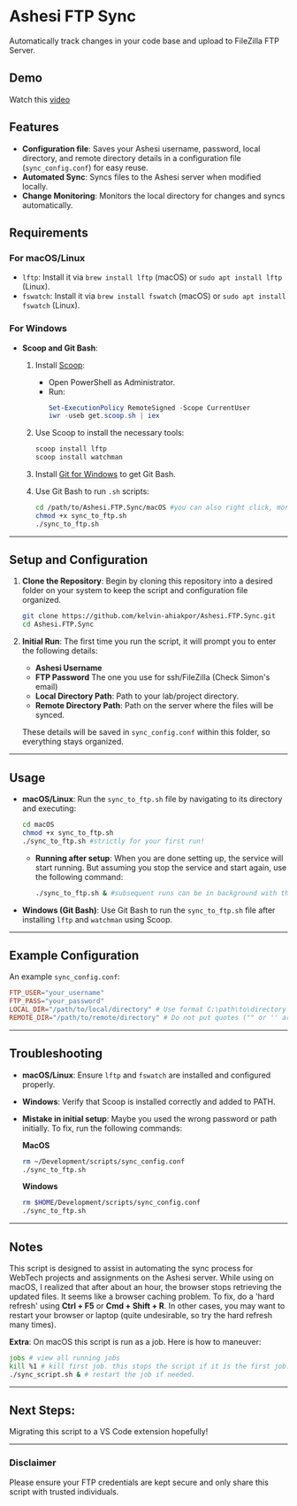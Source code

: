 
# Ashesi FTP Sync 

Automatically track changes in your code base and upload to FileZilla FTP Server.

## Demo
Watch this [video](https://youtube.com)

## Features

- **Configuration file**: Saves your Ashesi username, password, local directory, and remote directory details in a configuration file (`sync_config.conf`) for easy reuse.
- **Automated Sync**: Syncs files to the Ashesi server when modified locally.
- **Change Monitoring**: Monitors the local directory for changes and syncs automatically.

## Requirements

### For macOS/Linux

- `lftp`: Install it via `brew install lftp` (macOS) or `sudo apt install lftp` (Linux).
- `fswatch`: Install it via `brew install fswatch` (macOS) or `sudo apt install fswatch` (Linux).

### For Windows

- **Scoop and Git Bash**:
  1. Install [Scoop](https://scoop.sh/):
     - Open PowerShell as Administrator.
     - Run:
       ```powershell
       Set-ExecutionPolicy RemoteSigned -Scope CurrentUser
       iwr -useb get.scoop.sh | iex
       ```
  2. Use Scoop to install the necessary tools:
     ```powershell
     scoop install lftp
     scoop install watchman
     ```
  3. Install [Git for Windows](https://git-scm.com/) to get Git Bash.

  4. Use Git Bash to run `.sh` scripts:
     ```bash
     cd /path/to/Ashesi.FTP.Sync/macOS #you can also right click, more options, open Git Bash here.
     chmod +x sync_to_ftp.sh
     ./sync_to_ftp.sh
     ```

---

## Setup and Configuration

1. **Clone the Repository**: Begin by cloning this repository into a desired folder on your system to keep the script and configuration file organized.
    ```bash
    git clone https://github.com/kelvin-ahiakpor/Ashesi.FTP.Sync.git
    cd Ashesi.FTP.Sync
    ```

2. **Initial Run**: The first time you run the script, it will prompt you to enter the following details:
    - **Ashesi Username**
    - **FTP Password** The one you use for ssh/FileZilla (Check Simon's email)
    - **Local Directory Path**: Path to your lab/project directory.
    - **Remote Directory Path**: Path on the server where the files will be synced.

    These details will be saved in `sync_config.conf` within this folder, so everything stays organized.

---

## Usage

- **macOS/Linux**: Run the `sync_to_ftp.sh` file by navigating to its directory and executing:
    ```bash
    cd macOS
    chmod +x sync_to_ftp.sh
    ./sync_to_ftp.sh #strictly for your first run!
    ```

  * **Running after setup**: When you are done setting up, the service will start running. But assuming you stop the service and start again, use the following command:
    ```bash
    ./sync_to_ftp.sh & #subsequent runs can be in background with the added &
    ```

- **Windows (Git Bash)**: Use Git Bash to run the `sync_to_ftp.sh` file after installing `lftp` and `watchman` using Scoop.

---

## Example Configuration

An example `sync_config.conf`:

```conf
FTP_USER="your_username"
FTP_PASS="your_password"
LOCAL_DIR="/path/to/local/directory" # Use format C:\path\to\directory for Windows
REMOTE_DIR="/path/to/remote/directory" # Do not put quotes ("" or '' around your path)
```

---

## Troubleshooting

- **macOS/Linux**: Ensure `lftp` and `fswatch` are installed and configured properly.
- **Windows**: Verify that Scoop is installed correctly and added to PATH.
- **Mistake in initial setup**: Maybe you used the wrong password or path initially. To fix, run the following commands:

    **MacOS**
    ```bash
    rm ~/Development/scripts/sync_config.conf
    ./sync_to_ftp.sh
    ```

    **Windows**
    ```bash
    rm $HOME/Development/scripts/sync_config.conf
    ./sync_to_ftp.sh
    ```

---

## Notes

This script is designed to assist in automating the sync process for WebTech projects and assignments on the Ashesi server.
While using on macOS, I realized that after about an hour, the browser stops retrieving the updated files. 
It seems like a browser caching problem. To fix, do a 'hard refresh' using  **Ctrl + F5** or **Cmd + Shift + R**.
In other cases, you may want to restart your browser or laptop (quite undesirable, so try the hard refresh many times). 

**Extra**:
On macOS this script is run as a job. Here is how to maneuver:

```bash
jobs # view all running jobs
kill %1 # kill first job. this stops the script if it is the first job.  
./sync_script.sh & # restart the job if needed.
```

---

## Next Steps: 
Migrating this script to a VS Code extension hopefully!

---

### Disclaimer

Please ensure your FTP credentials are kept secure and only share this script with trusted individuals.
